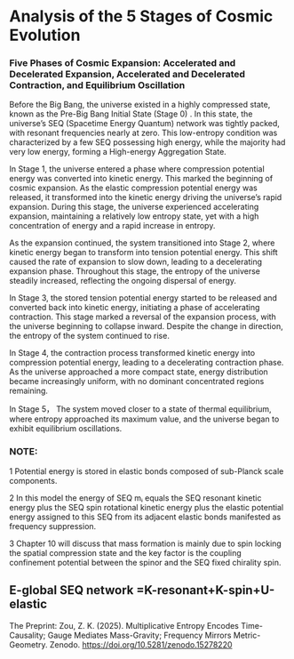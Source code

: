 # Analysis of the 5 Stages of Cosmic Evolution

### Five Phases of Cosmic Expansion: Accelerated and Decelerated Expansion, Accelerated and Decelerated Contraction, and Equilibrium Oscillation

Before the Big Bang, the universe existed in a highly compressed state, known as the Pre-Big Bang Initial State (Stage 0) . In this state, the universe’s SEQ (Spacetime Energy Quantum) network was tightly packed, with resonant frequencies nearly at zero. This low-entropy condition was characterized by a few SEQ possessing high energy, while the majority had very low energy, forming a High-energy Aggregation State.

In Stage 1, the universe entered a phase where compression potential energy was converted into kinetic energy. This marked the beginning of cosmic expansion. As the elastic compression potential energy was released, it transformed into the kinetic energy driving the universe’s rapid expansion. During this stage, the universe experienced accelerating expansion, maintaining a relatively low entropy state, yet with a high concentration of energy and a rapid increase in entropy.

As the expansion continued, the system transitioned into Stage 2, where kinetic energy began to transform into tension potential energy. This shift caused the rate of expansion to slow down, leading to a decelerating expansion phase. Throughout this stage, the entropy of the universe steadily increased, reflecting the ongoing dispersal of energy.

In Stage 3, the stored tension potential energy started to be released and converted back into kinetic energy, initiating a phase of accelerating contraction. This stage marked a reversal of the expansion process, with the universe beginning to collapse inward. Despite the change in direction, the entropy of the system continued to rise.

In Stage 4, the contraction process transformed kinetic energy into compression potential energy, leading to a decelerating contraction phase. As the universe approached a more compact state, energy distribution became increasingly uniform, with no dominant concentrated regions remaining. 

In Stage 5， The system moved closer to a state of thermal equilibrium, where entropy approached its maximum value, and the universe began to exhibit equilibrium oscillations.

### NOTE:
1	Potential energy is stored in elastic bonds composed of sub-Planck scale components.  

2	In this model the energy of SEQ mᵢ equals the SEQ resonant kinetic energy plus the SEQ spin rotational kinetic energy plus the elastic potential energy assigned to this SEQ from its adjacent elastic bonds manifested as frequency suppression.

3	Chapter 10 will discuss that mass formation is mainly due to spin locking the spatial compression state and the key factor is the coupling confinement potential between the spinor and the SEQ fixed chirality spin.




## E-global SEQ network ​=K-resonant​+K-spin​+U-elastic​



The Preprint: Zou, Z. K. (2025). Multiplicative Entropy Encodes Time-Causality; Gauge Mediates Mass-Gravity; Frequency Mirrors Metric-Geometry. Zenodo. https://doi.org/10.5281/zenodo.15278220
